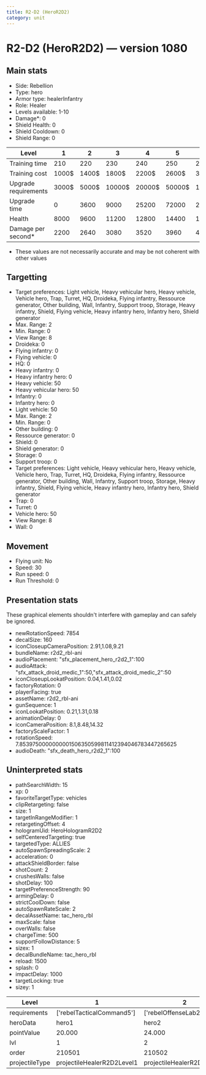 ```yaml
---
title: R2-D2 (HeroR2D2)
category: unit
---
```


# R2-D2 (HeroR2D2) — version 1080

## Main stats

  * Side: Rebellion
  * Type: hero
  * Armor type: healerInfantry
  * Role: Healer
  * Levels available: 1-10
  * Damage*: 0
  * Shield Health: 0
  * Shield Cooldown: 0
  * Shield Range: 0

|Level               |1    |2    |3     |4     |5     |6      |7      |8      |9       |10      |
|--------------------|-----|-----|------|------|------|-------|-------|-------|--------|--------|
|Training time       |210  |220  |230   |240   |250   |260    |270    |560    |580     |600     |
|Training cost       |1000$|1400$|1800$ |2200$ |2600$ |3000$  |3400$  |4000$  |4200$   |4600$   |
|Upgrade requirements|3000$|5000$|10000$|20000$|50000$|135000$|225000$|450000$|1500000$|2500000$|
|Upgrade time        |0    |3600 |9000  |25200 |72000 |216000 |345600 |518400 |691200  |1036800 |
|Health              |8000 |9600 |11200 |12800 |14400 |16000  |17600  |19200  |20800   |24000   |
|Damage per second*  |2200 |2640 |3080  |3520  |3960  |4400   |4840   |5280   |5720    |6600    |

* These values are not necessarily accurate and may be not coherent with other values

## Targetting

  * Target preferences: Light vehicle, Heavy vehicular hero, Heavy vehicle, Vehicle hero, Trap, Turret, HQ, Droideka, Flying infantry, Ressource generator, Other building, Wall, Infantry, Support troop, Storage, Heavy infantry, Shield, Flying vehicle, Heavy infantry hero, Infantry hero, Shield generator
  * Max. Range: 2
  * Min. Range: 0
  * View Range: 8
  * Droideka: 0
  * Flying infantry: 0
  * Flying vehicle: 0
  * HQ: 0
  * Heavy infantry: 0
  * Heavy infantry hero: 0
  * Heavy vehicle: 50
  * Heavy vehicular hero: 50
  * Infantry: 0
  * Infantry hero: 0
  * Light vehicle: 50
  * Max. Range: 2
  * Min. Range: 0
  * Other building: 0
  * Ressource generator: 0
  * Shield: 0
  * Shield generator: 0
  * Storage: 0
  * Support troop: 0
  * Target preferences: Light vehicle, Heavy vehicular hero, Heavy vehicle, Vehicle hero, Trap, Turret, HQ, Droideka, Flying infantry, Ressource generator, Other building, Wall, Infantry, Support troop, Storage, Heavy infantry, Shield, Flying vehicle, Heavy infantry hero, Infantry hero, Shield generator
  * Trap: 0
  * Turret: 0
  * Vehicle hero: 50
  * View Range: 8
  * Wall: 0

## Movement

  * Flying unit: No
  * Speed: 30
  * Run speed: 0
  * Run Threshold: 0

## Presentation stats

These graphical elements shouldn't interfere with gameplay and can safely be ignored.

  * newRotationSpeed: 7854
  * decalSize: 160
  * iconCloseupCameraPosition: 2.91,1.08,9.21
  * bundleName: r2d2_rbl-ani
  * audioPlacement: "sfx_placement_hero_r2d2_1":100
  * audioAttack: "sfx_attack_droid_medic_1":50,"sfx_attack_droid_medic_2":50
  * iconCloseupLookatPosition: 0.04,1.41,0.02
  * factoryRotation: 0
  * playerFacing: true
  * assetName: r2d2_rbl-ani
  * gunSequence: 1
  * iconLookatPosition: 0.21,1.31,0.18
  * animationDelay: 0
  * iconCameraPosition: 8.1,8.48,14.32
  * factoryScaleFactor: 1
  * rotationSpeed: 7.8539750000000001506350599811412394046783447265625
  * audioDeath: "sfx_death_hero_r2d2_1":100

## Uninterpreted stats

  * pathSearchWidth: 15
  * xp: 0
  * favoriteTargetType: vehicles
  * clipRetargeting: false
  * size: 1
  * targetInRangeModifier: 1
  * retargetingOffset: 4
  * hologramUid: HeroHologramR2D2
  * selfCenteredTargeting: true
  * targetedType: ALLIES
  * autoSpawnSpreadingScale: 2
  * acceleration: 0
  * attackShieldBorder: false
  * shotCount: 2
  * crushesWalls: false
  * shotDelay: 100
  * targetPreferenceStrength: 90
  * armingDelay: 0
  * strictCoolDown: false
  * autoSpawnRateScale: 2
  * decalAssetName: tac_hero_rbl
  * maxScale: false
  * overWalls: false
  * chargeTime: 500
  * supportFollowDistance: 5
  * sizex: 1
  * decalBundleName: tac_hero_rbl
  * reload: 1500
  * splash: 0
  * impactDelay: 1000
  * targetLocking: true
  * sizey: 1

|Level         |1                         |2                         |3                         |4                         |5                         |6                         |7                         |8                         |9                         |10                         |
|--------------|--------------------------|--------------------------|--------------------------|--------------------------|--------------------------|--------------------------|--------------------------|--------------------------|--------------------------|---------------------------|
|requirements  |['rebelTacticalCommand5'] |['rebelOffenseLab2']      |['rebelOffenseLab3']      |['rebelOffenseLab4']      |['rebelOffenseLab5']      |['rebelOffenseLab6']      |['rebelOffenseLab7']      |['rebelOffenseLab8']      |['rebelOffenseLab9']      |['rebelOffenseLab10']      |
|heroData      |hero1                     |hero2                     |hero3                     |hero4                     |hero5                     |hero6                     |hero7                     |hero8                     |hero9                     |hero10                     |
|pointValue    |20.000                    |24.000                    |28.000                    |32.000                    |36.000                    |40.000                    |44.000                    |48.000                    |52.000                    |60.000                     |
|lvl           |1                         |2                         |3                         |4                         |5                         |6                         |7                         |8                         |9                         |10                         |
|order         |210501                    |210502                    |210503                    |210504                    |210505                    |210506                    |210507                    |210508                    |210509                    |210510                     |
|projectileType|projectileHealerR2D2Level1|projectileHealerR2D2Level2|projectileHealerR2D2Level3|projectileHealerR2D2Level4|projectileHealerR2D2Level5|projectileHealerR2D2Level6|projectileHealerR2D2Level7|projectileHealerR2D2Level8|projectileHealerR2D2Level9|projectileHealerR2D2Level10|

